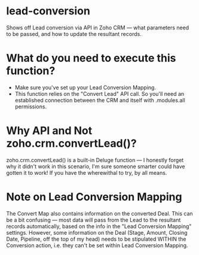 # lead-conversion
Shows off Lead conversion via API in Zoho CRM — what parameters need to be passed, and how to update the resultant records.
# What do you need to execute this function?
* Make sure you've set up your Lead Conversion Mapping.
* This function relies on the "Convert Lead" API call. So you'll need an established connection between the CRM and itself with .modules.all permissions.
# Why API and Not zoho.crm.convertLead()?
zoho.crm.convertLead() is a built-in Deluge function — I honestly forget why it didn't work in this scenario, I'm sure someone smarter could have gotten it to work! If you have the wherewithal to try, by all means.
# Note on Lead Conversion Mapping
The Convert Map also contains information on the converted Deal. This can be a bit confusing — most data will pass from the Lead to the resultant records automatically, based on the info in the "Lead Conversion Mapping" settings. However, some information on the Deal (Stage, Amount, Closing Date, Pipeline, off the top of my head) needs to be stipulated WITHIN the Conversion action, i.e. they can't be set within Lead Conversion Mapping.
